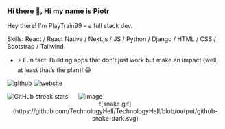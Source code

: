 ### Hi there 👋, Hi my name is Piotr
Hey there! I'm PlayTrain99 – a full stack dev.

Skills: React / React Native / Next.js / JS / Python / Django / HTML / CSS / Bootstrap / Tailwind

- ⚡ Fun fact: Building apps that don’t just work but make an impact (well, at least that’s the plan)! 😅 


[<img src='https://cdn.jsdelivr.net/npm/simple-icons@3.0.1/icons/github.svg' alt='github' height='30'>](https://github.com/PlayTrain99) <span> </span> [<img src='https://cdn.jsdelivr.net/npm/simple-icons@3.0.1/icons/icloud.svg' alt='website' height='30'>](https://piotrgorka.vercel.app/)  

<img src="https://streak-stats.demolab.com/?user=PlayTrain99" alt="GitHub streak stats" style="margin-right: 20px; display: inline;">
<img src="https://github.com/user-attachments/assets/8ba8c382-445d-49f3-bcfc-a01a02f2d68a" alt="image" style="display: inline;">



<div align="center">   
  ![snake gif](https://github.com/TechnologyHell/TechnologyHell/blob/output/github-snake-dark.svg)
</div>
